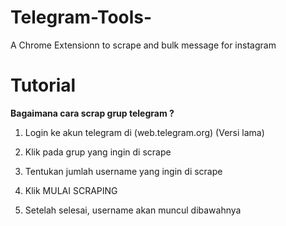 # Telegram-Tools-
A Chrome Extensionn to scrape and bulk message for instagram 

# Tutorial 

**Bagaimana cara scrap grup telegram ?**

1. Login ke akun telegram di (web.telegram.org) (Versi lama)

2. Klik pada grup yang ingin di scrape

3. Tentukan jumlah username yang ingin di scrape

4. Klik MULAI SCRAPING

5. Setelah selesai, username akan muncul dibawahnya
